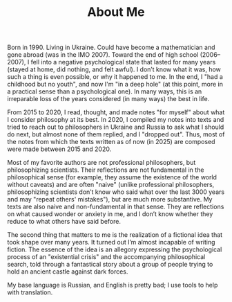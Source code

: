 ﻿---
title: "About Me"
weight: 1
slug: "about-me"
---

Born in 1990. Living in Ukraine. Could have become a mathematician and gone abroad (was in the IMO 2007). Toward the end of high school (2006–2007), I fell into a negative psychological state that lasted for many years (stayed at home, did nothing, and felt awful). I don’t know what it was, how such a thing is even possible, or why it happened to me. In the end, I "had a childhood but no youth", and now I'm "in a deep hole" (at this point, more in a practical sense than a psychological one). In many ways, this is an irreparable loss of the years considered (in many ways) the best in life.

From 2015 to 2020, I read, thought, and made notes "for myself" about what I consider philosophy at its best. In 2020, I compiled my notes into texts and tried to reach out to philosophers in Ukraine and Russia to ask what I should do next, but almost none of them replied, and I "dropped out". Thus, most of the notes from which the texts written as of now (in 2025) are composed were made between 2015 and 2020.

Most of my favorite authors are not professional philosophers, but philosophizing scientists. Their reflections are not fundamental in the philosophical sense (for example, they assume the existence of the world without caveats) and are often "naive" (unlike professional philosophers, philosophizing scientists don’t know who said what over the last 3000 years and may "repeat others' mistakes"), but are much more substantive. My texts are also naive and non-fundamental in that sense. They are reflections on what caused wonder or anxiety in me, and I don’t know whether they reduce to what others have said before.

The second thing that matters to me is the realization of a fictional idea that took shape over many years. It turned out I’m almost incapable of writing fiction. The essence of the idea is an allegory expressing the psychological process of an "existential crisis" and the accompanying philosophical search, told through a fantastical story about a group of people trying to hold an ancient castle against dark forces.

My base language is Russian, and English is pretty bad; I use tools to help with translation. 
